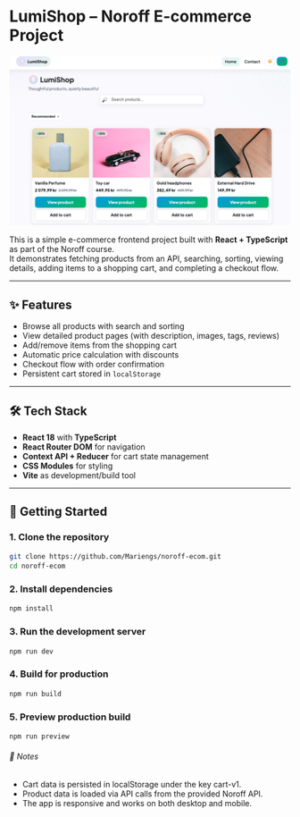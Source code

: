 # LumiShop – Noroff E-commerce Project

![Forside](src/assets/Skjermbilde%202025-09-26%20kl.%2013.46.33.png)

This is a simple e-commerce frontend project built with **React + TypeScript** as part of the Noroff course.  
It demonstrates fetching products from an API, searching, sorting, viewing details, adding items to a shopping cart, and completing a checkout flow.

---

## ✨ Features

- Browse all products with search and sorting
- View detailed product pages (with description, images, tags, reviews)
- Add/remove items from the shopping cart
- Automatic price calculation with discounts
- Checkout flow with order confirmation
- Persistent cart stored in `localStorage`

---

## 🛠️ Tech Stack

- **React 18** with **TypeScript**
- **React Router DOM** for navigation
- **Context API + Reducer** for cart state management
- **CSS Modules** for styling
- **Vite** as development/build tool

---

## 🚀 Getting Started

### 1. Clone the repository

```bash
git clone https://github.com/Mariengs/noroff-ecom.git
cd noroff-ecom
```

### 2. Install dependencies

```bash
npm install
```

### 3. Run the development server

```bash
npm run dev
```

### 4. Build for production

```bash
npm run build
```

### 5. Preview production build

```bash
npm run preview
```

###### 📌 Notes

- Cart data is persisted in localStorage under the key cart-v1.
- Product data is loaded via API calls from the provided Noroff API.
- The app is responsive and works on both desktop and mobile.
